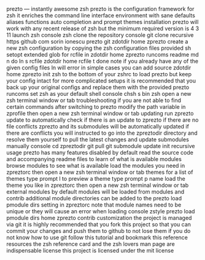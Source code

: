 prezto — instantly awesome zsh prezto is the configuration framework for zsh it enriches the command line interface environment with sane defaults aliases functions auto completion and prompt themes installation prezto will work with any recent release of zsh but the minimum required version is 4 3 11 launch zsh console zsh clone the repository console git clone recursive https github com sorin ionescu prezto git zdotdir home zprezto create a new zsh configuration by copying the zsh configuration files provided sh setopt extended glob for rcfile in zdotdir home zprezto runcoms readme md n do ln s rcfile zdotdir home rcfile t done note if you already have any of the given config files ln will error in simple cases you can add source zdotdir home zprezto init zsh to the bottom of your zshrc to load prezto but keep your config intact for more complicated setups it is recommended that you back up your original configs and replace them with the provided prezto runcoms set zsh as your default shell console chsh s bin zsh open a new zsh terminal window or tab troubleshooting if you are not able to find certain commands after switching to prezto modify the path variable in zprofile then open a new zsh terminal window or tab updating run zprezto update to automatically check if there is an update to zprezto if there are no file conflicts zprezto and its submodules will be automatically updated if there are conflicts you will instructed to go into the zpreztodir directory and resolve them yourself to pull the latest changes and update submodules manually console cd zpreztodir git pull git submodule update init recursive usage prezto has many features disabled by default read the source code and accompanying readme files to learn of what is available modules browse modules to see what is available load the modules you need in zpreztorc then open a new zsh terminal window or tab themes for a list of themes type prompt l to preview a theme type prompt p name load the theme you like in zpreztorc then open a new zsh terminal window or tab external modules by default modules will be loaded from modules and contrib additional module directories can be added to the prezto load pmodule dirs setting in zpreztorc note that module names need to be unique or they will cause an error when loading console zstyle prezto load pmodule dirs home zprezto contrib customization the project is managed via git it is highly recommended that you fork this project so that you can commit your changes and push them to github to not lose them if you do not know how to use git follow this tutorial and bookmark this reference resources the zsh reference card and the zsh lovers man page are indispensable license this project is licensed under the mit license